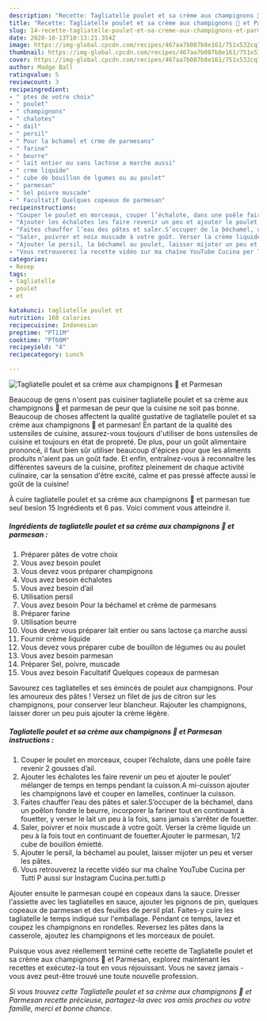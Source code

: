 ```yaml
---
description: "Recette: Tagliatelle poulet et sa crème aux champignons 🍄 et Parmesan"
title: "Recette: Tagliatelle poulet et sa crème aux champignons 🍄 et Parmesan"
slug: 14-recette-tagliatelle-poulet-et-sa-creme-aux-champignons-et-parmesan
date: 2020-10-13T10:13:21.354Z
image: https://img-global.cpcdn.com/recipes/467aa7b087b8e161/751x532cq70/tagliatelle-poulet-et-sa-creme-aux-champignons-🍄-et-parmesan-photo-principale-de-la-recette.jpg
thumbnail: https://img-global.cpcdn.com/recipes/467aa7b087b8e161/751x532cq70/tagliatelle-poulet-et-sa-creme-aux-champignons-🍄-et-parmesan-photo-principale-de-la-recette.jpg
cover: https://img-global.cpcdn.com/recipes/467aa7b087b8e161/751x532cq70/tagliatelle-poulet-et-sa-creme-aux-champignons-🍄-et-parmesan-photo-principale-de-la-recette.jpg
author: Madge Ball
ratingvalue: 5
reviewcount: 3
recipeingredient:
- " ptes de votre choix"
- " poulet"
- " champignons"
- " chalotes"
- " dail"
- " persil"
- " Pour la bchamel et crme de parmesans"
- " farine"
- " beurre"
- " lait entier ou sans lactose a marche aussi"
- " crme liquide"
- " cube de bouillon de lgumes ou au poulet"
- " parmesan"
- " Sel poivre muscade"
- " Facultatif Quelques copeaux de parmesan"
recipeinstructions:
- "Couper le poulet en morceaux, couper l’échalote, dans une poêle faire revenir 2 gousses d’ail."
- "Ajouter les échalotes les faire revenir un peu et ajouter le poulet’ mélanger de temps en temps pendant la cuisson.A mi-cuisson ajouter les champignons lavė et couper en lamelles, continuer la cuisson."
- "Faites chauffer l’eau des pâtes et saler.S’occuper de la béchamel, dans un poêlon fondre le beurre, incorporer la fariner tout en continuant à fouetter, y verser le lait un peu à la fois, sans jamais s’arrêter de fouetter."
- "Saler, poivrer et noix muscade à votre goût. Verser la crème liquide un peu à la fois tout en continuant de fouetter.Ajouter le parmesan, 1/2 cube de bouillon émietté."
- "Ajouter le persil, la béchamel au poulet, laisser mijoter un peu et verser les pâtes."
- "Vous retrouverez la recette vidéo sur ma chaîne YouTube Cucina per Tutti P aussi sur Instagram Cucina.per.tutti.p"
categories:
- Resep
tags:
- tagliatelle
- poulet
- et

katakunci: tagliatelle poulet et 
nutrition: 168 calories
recipecuisine: Indonesian
preptime: "PT11M"
cooktime: "PT60M"
recipeyield: "4"
recipecategory: Lunch

---
```



![Tagliatelle poulet et sa crème aux champignons 🍄 et Parmesan](https://img-global.cpcdn.com/recipes/467aa7b087b8e161/751x532cq70/tagliatelle-poulet-et-sa-creme-aux-champignons-🍄-et-parmesan-photo-principale-de-la-recette.jpg)

Beaucoup de gens n'osent pas cuisiner tagliatelle poulet et sa crème aux champignons 🍄 et parmesan de peur que la cuisine ne soit pas bonne. Beaucoup de choses affectent la qualité gustative de tagliatelle poulet et sa crème aux champignons 🍄 et parmesan! En partant de la qualité des ustensiles de cuisine, assurez-vous toujours d'utiliser de bons ustensiles de cuisine et toujours en état de propreté. De plus, pour un goût alimentaire prononcé, il faut bien sûr utiliser beaucoup d'épices pour que les aliments produits n'aient pas un goût fade. Et enfin, entraînez-vous à reconnaître les différentes saveurs de la cuisine, profitez pleinement de chaque activité culinaire, car la sensation d'être excité, calme et pas pressé affecte aussi le goût de la cuisine!

<!--inarticleads1-->

À cuire tagliatelle poulet et sa crème aux champignons 🍄 et parmesan tue seul besion 15 Ingrédients et 6 pas. Voici comment vous atteindre il.

##### Ingrédients de tagliatelle poulet et sa crème aux champignons 🍄 et parmesan :

1. Préparer  pâtes de votre choix
1. Vous avez besoin  poulet
1. Vous devez vous préparer  champignons
1. Vous avez besoin  échalotes
1. Vous avez besoin  d’ail
1. Utilisation  persil
1. Vous avez besoin  Pour la béchamel et crème de parmesans
1. Préparer  farine
1. Utilisation  beurre
1. Vous devez vous préparer  lait entier ou sans lactose ça marche aussi
1. Fournir  crème liquide
1. Vous devez vous préparer  cube de bouillon de légumes ou au poulet
1. Vous avez besoin  parmesan
1. Préparer  Sel, poivre, muscade
1. Vous avez besoin  Facultatif Quelques copeaux de parmesan


Savourez ces tagliatelles et ses émincés de poulet aux champignons. Pour les amoureux des pâtes ! Versez un filet de jus de citron sur les champignons, pour conserver leur blancheur. Rajouter les champignons, laisser dorer un peu puis ajouter la crème légère. 

<!--inarticleads2-->

##### Tagliatelle poulet et sa crème aux champignons 🍄 et Parmesan instructions :

1. Couper le poulet en morceaux, couper l’échalote, dans une poêle faire revenir 2 gousses d’ail.
1. Ajouter les échalotes les faire revenir un peu et ajouter le poulet’ mélanger de temps en temps pendant la cuisson.A mi-cuisson ajouter les champignons lavė et couper en lamelles, continuer la cuisson.
1. Faites chauffer l’eau des pâtes et saler.S’occuper de la béchamel, dans un poêlon fondre le beurre, incorporer la fariner tout en continuant à fouetter, y verser le lait un peu à la fois, sans jamais s’arrêter de fouetter.
1. Saler, poivrer et noix muscade à votre goût. Verser la crème liquide un peu à la fois tout en continuant de fouetter.Ajouter le parmesan, 1/2 cube de bouillon émietté.
1. Ajouter le persil, la béchamel au poulet, laisser mijoter un peu et verser les pâtes.
1. Vous retrouverez la recette vidéo sur ma chaîne YouTube Cucina per Tutti P aussi sur Instagram Cucina.per.tutti.p


Ajouter ensuite le parmesan coupé en copeaux dans la sauce. Dresser l&#39;assiette avec les tagliatelles en sauce, ajouter les pignons de pin, quelques copeaux de parmesan et des feuilles de persil plat. Faites-y cuire les tagliatelle le temps indiqué sur l&#39;emballage. Pendant ce temps, lavez et coupez les champignons en rondelles. Reversez les pâtes dans la casserole, ajoutez les champignons et les morceaux de poulet. 

<!--inarticleads1-->

<p>
Puisque vous avez réellement terminé cette recette de Tagliatelle poulet et sa crème aux champignons 🍄 et Parmesan, explorez maintenant les recettes et exécutez-la tout en vous réjouissant. Vous ne savez jamais - vous avez peut-être trouvé une toute nouvelle profession.
</p>

<p>
<i>Si vous trouvez cette Tagliatelle poulet et sa crème aux champignons 🍄 et Parmesan recette précieuse, partagez-la avec vos amis proches ou votre famille, merci et bonne chance.</i>
</p>
